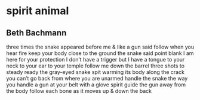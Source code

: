 # spirit animal
## Beth Bachmann
three times the snake appeared before me & like a gun said follow when you
hear fire keep your body close to the ground the snake said point blank I am
here for your protection I don’t have a trigger but I have a tongue to your
neck to your ear to your temple follow me down the barrel three shots to
steady ready the gray-­eyed snake spit warming its body along the crack you
can’t go back from where you are unarmed handle the snake the way you handle a
gun at your belt with a glove spirit guide the gun away from the body follow
each bone as it moves up & down the back